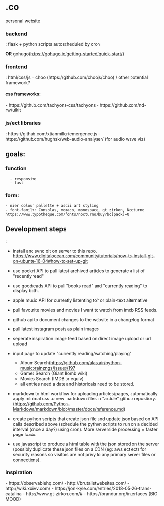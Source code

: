 # .co
personal website

<h3>backend</h3>: flask + python scripts autoscheduled by cron

**OR**
gohugo(https://gohugo.io/getting-started/quick-start/)

<h3>frontend</h3>: html/css/js + choo (https://github.com/choojs/choo) / other potential framework?
<h4>css frameworks:</h4>
 - https://github.com/tachyons-css/tachyons
 - https://github.com/nd-rw/uikit

<h3>js/ect libraries</h3>: https://github.com/xtianmiller/emergence.js
  - https://github.com/hughsk/web-audio-analyser/ (for audio wave viz)

<h2>goals:</h2>
  
  <h3>function</h3>

      - responsive
      - fast

  <h3>form:</h3>

    - nier colour pallette + ascii art styling
    - font-family: Consolas, monaco, monospace, gt zirkon, Nocturno
    https://www.typotheque.com/fonts/nocturno/buy?bc[pack]=0

<h2>Development steps</h2>:
  
  - install and sync git on server to this repo. https://www.digitalocean.com/community/tutorials/how-to-install-git-on-ubuntu-16-04#how-to-set-up-git
  
  - use pocket API to pull latest archived articles to generate a list of "recently read"
  
  - use goodreads API to pull "books read" and "currently reading" to display both.
  
  - apple music API for currently listenting to? or plain-text alternative
  
  - pull favourite movies and movies I want to watch from imdb RSS feeds.
  
  - github api to document changes to the website in a changelog format
  
  - pull latest instagram posts as plain images

  - seperate inspiration image feed based on direct image upload or url upload
  
  - input page to update "currently reading/watching/playing" 
      - Album Search(https://github.com/alastair/python-musicbrainzngs/issues/197
      - Games Search (Giant Bomb wiki)
      - Movies Search (IMDB or equiv)
      - all entries need a date and historicals need to be stored.
  
  - markdown to html workflow for uploading articles/pages, automatically apply minimal css to new markdown files in "article" github repository. (https://github.com/Python-Markdown/markdown/blob/master/docs/reference.md)
  
  - create python scripts that create json file and update json based on API calls described above (schedule the python scripts to run on a decided interval (once a day?) using cron). More serverside processing = faster page loads.
  
  - use javascript to produce a html table with the json stored on the server (possibly duplicate these json files on a CDN (eg: aws ect ect) for security reasons so visitors are not privy to any primary server files or connections).


<h3>inspiration</h3>
- https://observablehq.com/
- http://brutalistwebsites.com/
- http://wiki.xxiivv.com/
- https://jon-kyle.com/entries/2018-05-26-trans-catalina
- http://www.gt-zirkon.com/#
- https://brandur.org/interfaces (BIG MOOD)
